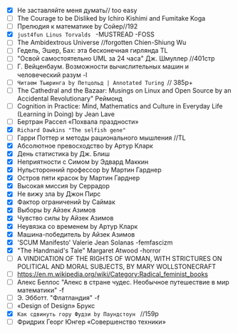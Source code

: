- [x] Не заставляйте меня думать// too easy
- [ ] The Courage to be Disliked by Ichiro Kishimi and Fumitake Koga
- [ ] Прелюдия к математике by Сойер//192
- [x] `just4fun Linus Torvalds ` -MUSTREAD -FOSS
- [ ]  The Ambidextrous Universe //forgotten Chien-Shiung Wu 
- [ ]  Гедель, Эшер, Бах: эта бесконечная гирлянда TL
- [ ]  "Освой самостоятельно UML за 24 часа" Дж. Шмуллер //401стр
- [ ]  Г. Вейценбаум. Возможности вычислительных машин и человеческий разум -l
- [ ] `Читаем Тьюринга by Петцольд | Annotated Turing `// 385p+  
- [ ] The Cathedral and the Bazaar: Musings on Linux and Open Source by an Accidental Revolutionary" Реймонд
- [ ] Cognition in Practice: Mind, Mathematics and Culture in Everyday Life (Learning in Doing) by Jean Lave  
- [ ] Бертран Рассел «Похвала праздности»
- [x] `Richard Dawkins "The selfish gene"` 
- [ ] Гарри Поттер и методы рационального мышления //TL
- [x] Абсолютное превосходство by Артур Кларк 
- [x] День статистика by Дж. Блиш 
- [x] Неприятности с Симом by Эдвард Маккин 
- [x] Нульсторонний профессор by Мартин Гарднер 
- [x] Остров пяти красок by Мартин Гарднер 
- [x] Высокая миссия by Серрадор  
- [x] Не вижу зла by Джон Пирс 
- [x] Фактор ограничений by Саймак 
- [x] Выборы by Айзек Азимов 
- [x] Чувство силы by Айзек Азимов 
- [x] Неувязка со временем by Артур Кларк 
- [x] Машина-победитель by Айзек Азимов 
- [x] 'SCUM Manifesto' Valerie Jean Solanas -femfascizm 
- [x] "The Handmaid's Tale" Margaret Atwood -horror 
- [ ] A VINDICATION OF THE RIGHTS OF WOMAN, WITH STRICTURES ON POLITICAL AND MORAL SUBJECTS, BY MARY WOLLSTONECRAFT
- [ ] https://en.m.wikipedia.org/wiki/Category:Radical_feminist_books
- [ ] Алекс Беллос "Алекс в стране чудес. Необычное путешествие в мир математики" -f
- [ ] Э. Эбботт.  "Флатландия" -f 
- [ ] «Design of Design» Брукс
- [x] `Как сдвинуть гору Фудзи by Паундстоун ` //159p
- [ ] Фридрих Георг Юнгер «Совершенство техники» 
